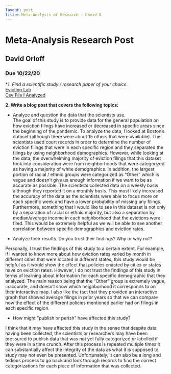 ```yaml
---
layout: post
title: Meta-Analysis of Research - David O 
---
```


# Meta-Analysis Research Post 
## David Orloff
### Due 10/22/20

**1. Find a scientific study / research paper of your choice.*    
[Eviction Lab](https://evictionlab.org/)  
[Csv File I Analyzed](https://evictionlab.org/eviction-tracking/get-the-data/)  
  
**2. Write a blog post that covers the following topics:**   
  
* Analyze and question the data that the scientists use.    
The goal of this study is to provide data for the general population on how eviction   filings have increased or decreased in specific areas since the beginning of the   pandemic. To analyze the data, I looked at Boston’s dataset (although there were about   15 others that were available). The scientists used court records in order to determine the number of eviction filings that were in each specific region and they separated the filings by using neighborhood demographics. However, while looking at the data, the overwhelming majority of eviction filings that this dataset took into consideration were from neighborhoods that were categorized as having a majority of white demographics. In addition, the largest portion of racial / ethnic groups were categorized as “Other” which is vague and doesn’t give us enough information if we want to be as accurate as possible. The scientists collected data on a weekly basis although they reported it on a monthly basis. This most likely increased the accuracy of the data as the scientists were able to focus more on each specific week and have a lower probability of missing any filings. Furthermore, something that I would like to see in this dataset is not only by a separation of racial or ethnic majority, but also a separation by median/average income in each neighborhood that the evictions were filed. This would be extremely helpful as we will be able to see another correlation between specific demographics and eviction rates. 

* Analyze their results. Do you trust their findings? Why or why not?  
  
Personally, I trust the findings of this study to a certain extent. For example, if I wanted to know more about how eviction rates varied by month in different cities that were located in different states, this study would be helpful as it would show the effect that policies enacted by cities or states have on eviction rates. However, I do not trust the findings of this study in terms of learning about information for each specific demographic that they analyzed. The main reason being that the “Other” group is extremely vague, inaccurate, and doesn’t show which neighborhood it corresponds to on their interactive map. I also like the fact that they provided an interactive graph that showed average filings in prior years so that we can compare how the effect of the different policies mentioned earlier had on filings in each specific region. 
  
* How might "publish or perish" have affected this study?

I think that it may have affected this study in the sense that despite data having been collected, the scientists or researchers may have been pressured to publish data that was not yet fully categorized or labelled if they were in a time crunch. After this process is repeated multiple times it can substantially affect the integrity of the data as what it is supposed to study may not even be presented. Unfortunately, it can also be a long and tedious process to go back and look through records to find the correct categorizations for each piece of information that was collected.

  
